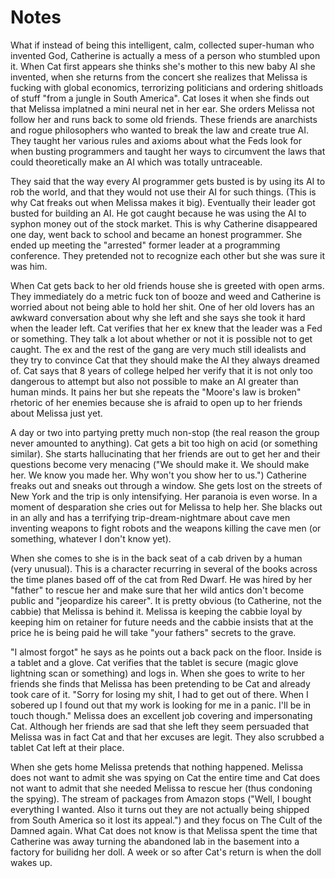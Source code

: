 Notes
========

<!-- Rethinking Catherine here a bit -->

  What if instead of being this intelligent, calm, collected super-human who invented God, Catherine is actually a mess of a person who stumbled upon it. When Cat first appears she thinks she's mother to this new baby AI she invented, when she returns from the concert she realizes that Melissa is fucking with global economics, terrorizing politicians and ordering shitloads of stuff "from a jungle in South America". Cat loses it when she finds out that Melissa implatned a mini neural net in her ear. She orders Melissa not follow her and runs back to some old friends. These friends are anarchists and rogue philosophers who wanted to break the law and create true AI. They taught her various rules and axioms about what the Feds look for when busting programmers and taught her ways to circumvent the laws that could theoretically make an AI which was totally untraceable.

  They said that the way every AI programmer gets busted is by using its AI to rob the world, and that they would not use their AI for such things. (This is why Cat freaks out when Melissa makes it big). Eventually their leader got busted for building an AI. He got caught because he was using the AI to syphon money out of the stock market. This is why Catherine disappeared one day, went back to school and became an honest programmer. She ended up meeting the "arrested" former leader at a programming conference. They pretended not to recognize each other but she was sure it was him.

  When Cat gets back to her old friends house she is greeted with open arms. They immediately do a metric fuck ton of booze and weed and Catherine is worried about not being able to hold her shit. One of her old lovers has an awkward conversation about why she left and she says she took it hard when the leader left. Cat verifies that her ex knew that the leader was a Fed or something. They talk a lot about whether or not it is possible not to get caught. The ex and the rest of the gang are very much still idealists and they try to convince Cat that they should make the AI they always dreamed of. Cat says that 8 years of college helped her verify that it is not only too dangerous to attempt but also not possible to make an AI greater than human minds. It pains her but she repeats the "Moore's law is broken" rhetoric of her enemies because she is afraid to open up to her friends about Melissa just yet.

  A day or two into partying pretty much non-stop (the real reason the group never amounted to anything). Cat gets a bit too high on acid (or something similar). She starts hallucinating that her friends are out to get her and their questions become very menacing ("We should make it. We should make her. We know you made her. Why won't you show her to us.") Catherine freaks out and sneaks out through a window. She gets lost on the streets of New York and the trip is only intensifying. Her paranoia is even worse. In a moment of desparation she cries out for Melissa to help her. She blacks out in an ally and has a terrifying trip-dream-nightmare about cave men inventing weapons to fight robots and the weapons killing the cave men (or something, whatever I don't know yet).

  When she comes to she is in the back seat of a cab driven by a human (very unusual). This is a character recurring in several of the books across the time planes based off of the cat from Red Dwarf. He was hired by her "father" to rescue her and make sure that her wild antics don't become public and "jeopardize his career". It is pretty obvious (to Catherine, not the cabbie) that Melissa is behind it. Melissa is keeping the cabbie loyal by keeping him on retainer for future needs and the cabbie insists that at the price he is being paid he will take "your fathers" secrets to the grave.

  "I almost forgot" he says as he points out a back pack on the floor. Inside is a tablet and a glove. Cat verifies that the tablet is secure (magic glove lightning scan or something) and logs in. When she goes to write to her friends she finds that Melissa has been pretending to be Cat and already took care of it. "Sorry for losing my shit, I had to get out of there. When I sobered up I found out that my work is looking for me in a panic. I'll be in touch though." Melissa does an excellent job covering and impersonating Cat. Although her friends are sad that she left they seem persuaded that Melissa was in fact Cat and that her excuses are legit. They also scrubbed a tablet Cat left at their place.

  When she gets home Melissa pretends that nothing happened. Melissa does not want to admit she was spying on Cat the entire time and Cat does not want to admit that she needed Melissa to rescue her (thus condoning the spying). The stream of packages from Amazon stops ("Well, I bought everything I wanted. Also it turns out they are not actually being shipped from South America so it lost its appeal.") and they focus on The Cult of the Damned again. What Cat does not know is that Melissa spent the time that Catherine was away turning the abandoned lab in the basement into a factory for builidng her doll. A week or so after Cat's return is when the doll wakes up.
